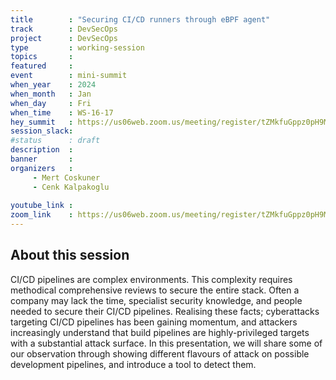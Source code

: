 ```yaml
---
title        : "Securing CI/CD runners through eBPF agent"
track        : DevSecOps
project      : DevSecOps
type         : working-session
topics       :
featured     :
event        : mini-summit
when_year    : 2024
when_month   : Jan
when_day     : Fri
when_time    : WS-16-17
hey_summit   : https://us06web.zoom.us/meeting/register/tZMkfuGppz0pH9MoXbePzzXRJrKv4G_YX6YV
session_slack:
#status      : draft
description  :
banner       : 
organizers   :
     - Mert Coskuner
     - Cenk Kalpakoglu
     
youtube_link : 
zoom_link    : https://us06web.zoom.us/meeting/register/tZMkfuGppz0pH9MoXbePzzXRJrKv4G_YX6YV
---
```


## About this session
CI/CD pipelines are complex environments. This complexity requires methodical comprehensive reviews to secure the entire stack. Often a company may lack the time, specialist security knowledge, and people needed to secure their CI/CD pipelines. Realising these facts; cyberattacks targeting CI/CD pipelines has been gaining momentum, and attackers increasingly understand that build pipelines are highly-privileged targets with a substantial attack surface. In this presentation, we will share some of our observation through showing different flavours of attack on possible development pipelines, and introduce a tool to detect them.
